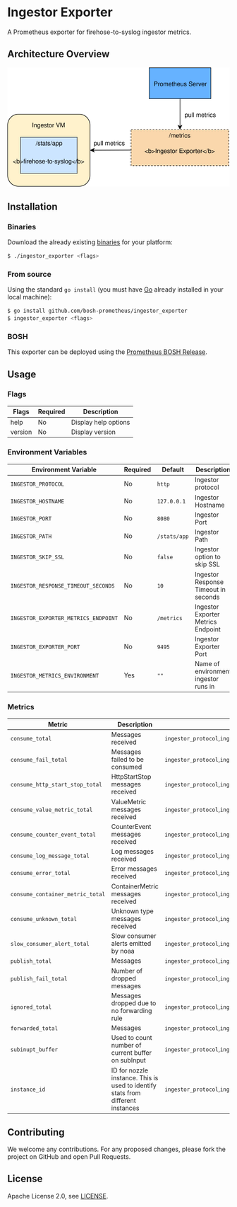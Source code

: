 # Ingestor Exporter

A Prometheus exporter for firehose-to-syslog ingestor metrics.

## Architecture Overview

![](architecture/ingestor_exporter_architecture_overview.svg)
## Installation

### Binaries

Download the already existing [binaries][binaries] for your platform:

```bash
$ ./ingestor_exporter <flags>
```

### From source

Using the standard `go install` (you must have [Go][golang] already installed in your local machine):

```bash
$ go install github.com/bosh-prometheus/ingestor_exporter
$ ingestor_exporter <flags>
```

### BOSH

This exporter can be deployed using the [Prometheus BOSH Release][prometheus-boshrelease].

## Usage

### Flags

| Flags  | Required | Description |
| -------| -------- | ----------- |
| help | No | Display help options|
| version | No | Display version|

### Environment Variables

| Environment Variable  | Required | Default | Description |
| ------------- | ------------- | ----- |--------------|
| `INGESTOR_PROTOCOL`  | No  | `http` |  Ingestor protocol |
| `INGESTOR_HOSTNAME` | No  | `127.0.0.1` | Ingestor Hostname |
| `INGESTOR_PORT` | No  | `8080` | Ingestor Port |
| `INGESTOR_PATH` | No  | `/stats/app` | Ingestor Path |
| `INGESTOR_SKIP_SSL` | No  | `false` | Ingestor option to skip SSL |
| `INGESTOR_RESPONSE_TIMEOUT_SECONDS` | No  | `10` | Ingestor Response Timeout in seconds |
| `INGESTOR_EXPORTER_METRICS_ENDPOINT` | No  | `/metrics` | Ingestor Exporter Metrics Endpoint |
| `INGESTOR_EXPORTER_PORT` | No  | `9495` | Ingestor Exporter Port |
| `INGESTOR_METRICS_ENVIRONMENT` | Yes  | `""` | Name of environment ingestor runs in|

### Metrics

| Metric | Description | Labels |
| ------ | ----------- | ------- |
|`consume_total`| Messages received | `ingestor_protocol`,`ingestor_hostname`,`ingestor_port`,`ingestor_path`,`environment` |
|`consume_fail_total`| Messages failed to be consumed | `ingestor_protocol`,`ingestor_hostname`,`ingestor_port`,`ingestor_path`,`environment` |
|`consume_http_start_stop_total`| HttpStartStop messages received | `ingestor_protocol`,`ingestor_hostname`,`ingestor_port`,`ingestor_path`,`environment` |
|`consume_value_metric_total`| ValueMetric messages received | `ingestor_protocol`,`ingestor_hostname`,`ingestor_port`,`ingestor_path`,`environment` |
|`consume_counter_event_total`| CounterEvent messages received | `ingestor_protocol`,`ingestor_hostname`,`ingestor_port`,`ingestor_path`,`environment` |
|`consume_log_message_total`| Log messages received | `ingestor_protocol`,`ingestor_hostname`,`ingestor_port`,`ingestor_path`,`environment` |
|`consume_error_total`| Error messages received | `ingestor_protocol`,`ingestor_hostname`,`ingestor_port`,`ingestor_path`,`environment` |
|`consume_container_metric_total`| ContainerMetric messages received | `ingestor_protocol`,`ingestor_hostname`,`ingestor_port`,`ingestor_path`,`environment` |
|`consume_unknown_total`| Unknown type messages received | `ingestor_protocol`,`ingestor_hostname`,`ingestor_port`,`ingestor_path`,`environment` |
|`slow_consumer_alert_total`| Slow consumer alerts emitted by noaa | `ingestor_protocol`,`ingestor_hostname`,`ingestor_port`,`ingestor_path`,`environment` |
|`publish_total`|Messages| `ingestor_protocol`,`ingestor_hostname`,`ingestor_port`,`ingestor_path`,`environment` |
|`publish_fail_total`| Number of dropped messages | `ingestor_protocol`,`ingestor_hostname`,`ingestor_port`,`ingestor_path`,`environment` |
|`ignored_total`| Messages dropped due to no forwarding rule | `ingestor_protocol`,`ingestor_hostname`,`ingestor_port`,`ingestor_path`,`environment` |
|`forwarded_total`| Messages | `ingestor_protocol`,`ingestor_hostname`,`ingestor_port`,`ingestor_path`,`environment` |
|`subinupt_buffer`| Used to count number of current buffer on subInput | `ingestor_protocol`,`ingestor_hostname`,`ingestor_port`,`ingestor_path`,`environment` |
|`instance_id`| ID for nozzle instance. This is used to identify stats from different instances | `ingestor_protocol`,`ingestor_hostname`,`ingestor_port`,`ingestor_path`,`environment` |

## Contributing

We welcome any contributions. For any proposed changes, please fork the project on GitHub and open Pull Requests.

## License

Apache License 2.0, see [LICENSE][license].

[binaries]: https://github.com/bosh-prometheus/ingestor_exporter/releases
[cloudfoundry]: https://www.cloudfoundry.org/
[golang]: https://golang.org/
[license]: https://github.com/bosh-prometheus/ingestor_exporter/blob/master/LICENSE
[prometheus-boshrelease]: https://github.com/bosh-prometheus/prometheus-boshrelease

